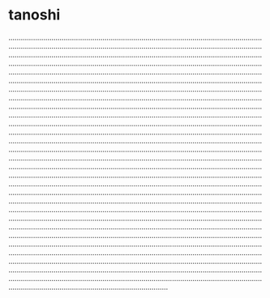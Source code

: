 # tanoshi
..........................................................................................................................................................................................................................................................................................................................................................................................................................................................................................................................................................................................................................................................................................................................................................................................................................................................................................................................................................................................................................................................................................................................................................................................................................................................................................................................................................................................................................................................................................................................................................................................................................................................................................................................................................................................................................................................................................................................................................................................................................................................................................................................................................................................................................................................................................................................................................................................................................................................................................................................................................................................................................................................................................................................................................................................................................................................................................................................................................................................................................................................................................................................................................................................................................................................................................................................................................................................................................................................................................................................................................................................................................................................................................................................................................................................................................